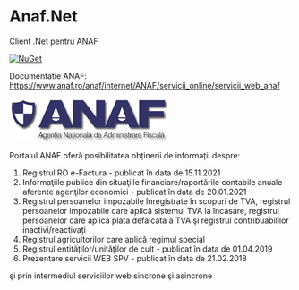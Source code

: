 # Anaf.Net
Client .Net pentru ANAF

[![NuGet](https://img.shields.io/nuget/v/Anaf.Net.svg?style=flat-square)](https://www.nuget.org/packages/Anaf.Net)

Documentatie ANAF: https://www.anaf.ro/anaf/internet/ANAF/servicii_online/servicii_web_anaf

![logo](anaf_ro.png)

Portalul ANAF oferă posibilitatea obținerii de informații despre:

1. Registrul RO e-Factura - publicat în data de 15.11.2021 
2. Informaţiile publice din situaţiile financiare/raportările contabile anuale aferente agenţilor economici - publicat în data de 20.01.2021
3. Registrul persoanelor impozabile înregistrate în scopuri de TVA, registrul persoanelor impozabile care aplică sistemul TVA la încasare, registrul persoanelor care aplică plata defalcata a TVA şi registrul contribuabililor inactivi/reactivați
4. Registrul agricultorilor care aplică regimul special
5. Registrul entităților/unităților de cult - publicat în data de 01.04.2019
6. Prezentare servicii WEB SPV - publicat în data de 21.02.2018

şi prin intermediul serviciilor web sincrone şi asincrone
